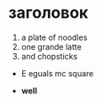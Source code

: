 # заголовок 
1. a plate of noodles
2. one grande latte
3. and chopsticks 

* E eguals mc square

*  **well**
